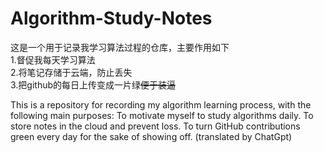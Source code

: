 # Algorithm-Study-Notes
这是一个用于记录我学习算法过程的仓库，主要作用如下  
1.督促我每天学习算法  
2.将笔记存储于云端，防止丢失  
3.把github的每日上传变成一片绿~~便于装逼~~  

This is a repository for recording my algorithm learning process, with the following main purposes:
To motivate myself to study algorithms daily.
To store notes in the cloud and prevent loss.
To turn GitHub contributions green every day for the sake of showing off.
(translated by ChatGpt)
